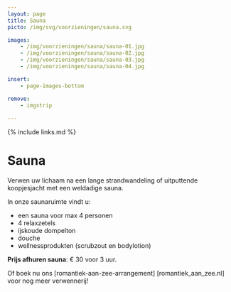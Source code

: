 ```yaml
---
layout: page
title: Sauna
picto: /img/svg/voorzieningen/sauna.svg

images:
    - /img/voorzieningen/sauna/sauna-01.jpg
    - /img/voorzieningen/sauna/sauna-02.jpg
    - /img/voorzieningen/sauna/sauna-03.jpg
    - /img/voorzieningen/sauna/sauna-04.jpg

insert:
    - page-images-bottom

remove:
    - imgstrip
    
---
```


{% include links.md %}

# Sauna 

Verwen uw lichaam na een lange strandwandeling of uitputtende koopjesjacht met een weldadige sauna. 

In onze saunaruimte vindt u:

- een sauna voor max 4 personen
- 4 relaxzetels
- ijskoude dompelton
- douche
- wellnessprodukten (scrubzout en bodylotion)

**Prijs afhuren sauna**: € 30 voor 3 uur.


Of boek nu ons [romantiek-aan-zee-arrangement] [romantiek_aan_zee.nl] voor nog meer verwennerij!
